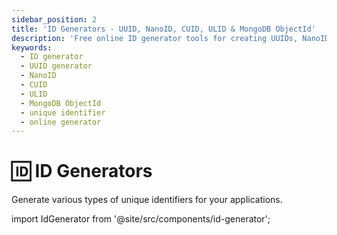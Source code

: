 ```yaml
---
sidebar_position: 2
title: 'ID Generators - UUID, NanoID, CUID, ULID & MongoDB ObjectId'
description: 'Free online ID generator tools for creating UUIDs, NanoIDs, CUIDs, ULIDs, and MongoDB ObjectIds. Generate unique identifiers for your applications.'
keywords:
  - ID generator
  - UUID generator
  - NanoID
  - CUID
  - ULID
  - MongoDB ObjectId
  - unique identifier
  - online generator
---
```


# 🆔 ID Generators

Generate various types of unique identifiers for your applications.

import IdGenerator from '@site/src/components/id-generator';

<IdGenerator />
